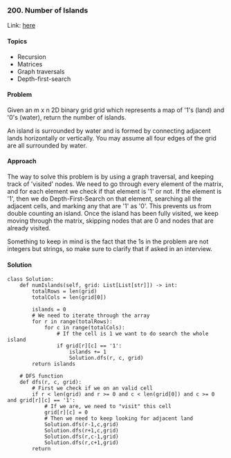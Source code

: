 ### 200. Number of Islands
Link: [here](https://leetcode.com/problems/number-of-islands/)

#### Topics
- Recursion
- Matrices 
- Graph traversals
- Depth-first-search
  
#### Problem
Given an m x n 2D binary grid grid which represents a map of '1's (land) and '0's (water), return the number of islands.

An island is surrounded by water and is formed by connecting adjacent lands horizontally or vertically. You may assume all four edges of the grid are all surrounded by water.

#### Approach
The way to solve this problem is by using a graph traversal, and keeping track of 'visited' nodes. We need to go through every element of the matrix, and for each element we check if that element is '1' or not. 
If the element is '1', then we do Depth-First-Search on that element, searching all the adjacent cells, and marking any that are '1' as '0'. This prevents us from double counting an island.
Once the island has been fully visited, we keep moving through the matrix, skipping nodes that are 0 and nodes that are already visited.

Something to keep in mind is the fact that the 1s in the problem are not integers but strings, so make sure to clarify that if asked in an interview.

#### Solution
```
class Solution:
    def numIslands(self, grid: List[List[str]]) -> int:
        totalRows = len(grid)
        totalCols = len(grid[0])
        
        islands = 0
        # We need to iterate through the array
        for r in range(totalRows):
            for c in range(totalCols):
                # If the cell is 1 we want to do search the whole island 
                if grid[r][c] == '1':
                    islands += 1
                    Solution.dfs(r, c, grid)
        return islands
    
    # DFS function 
    def dfs(r, c, grid):
        # First we check if we on an valid cell
        if r < len(grid) and r >= 0 and c < len(grid[0]) and c >= 0 and grid[r][c] == '1':
            # If we are, we need to "visit" this cell
            grid[r][c] = 0
            # Then we need to keep looking for adjacent land
            Solution.dfs(r-1,c,grid)
            Solution.dfs(r+1,c,grid)
            Solution.dfs(r,c-1,grid)
            Solution.dfs(r,c+1,grid)
        return 
```